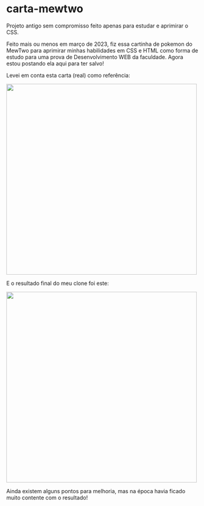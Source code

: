 # carta-mewtwo
Projeto antigo sem compromisso feito apenas para estudar e aprimirar o CSS. 

Feito mais ou menos em março de 2023, fiz essa cartinha de pokemon do MewTwo para aprimirar minhas habilidades em CSS e HTML como forma de estudo para uma prova de Desenvolvimento WEB da faculdade. Agora estou postando ela aqui para ter salvo!

Levei em conta esta carta (real) como referência:

<img src="https://github.com/user-attachments/assets/ce75f8c6-a695-4668-a2d9-364117569db3" height="500px" width="auto">

E o resultado final do meu clone foi este:

<img src="https://github.com/user-attachments/assets/ca913a7c-b4c1-435b-aea3-59c9905fa208" height="500px" width="auto">

Ainda existem alguns pontos para melhoria, mas na época havia ficado muito contente com o resultado!
